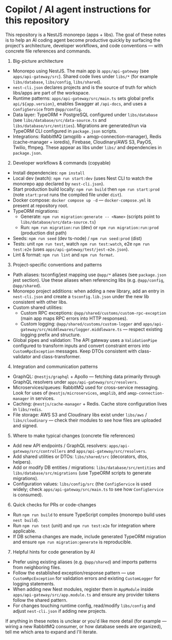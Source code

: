 # Copilot / AI agent instructions for this repository

This repository is a NestJS monorepo (apps + libs). The goal of these notes is to help an AI coding agent become productive quickly by surfacing the project's architecture, developer workflows, and code conventions — with concrete file references and commands.

1) Big-picture architecture
- Monorepo using NestJS. The main app is `apps/api-gateway` (see `apps/api-gateway/src`). Shared code lives under `libs/*` (for example `libs/database`, `libs/config`, `libs/shared`).
- `nest-cli.json` declares projects and is the source of truth for which libs/apps are part of the workspace.
- Runtime patterns: `apps/api-gateway/src/main.ts` sets global prefix `api/${app.version}`, enables Swagger at `/api-docs`, and uses a `ConfigService` from `@app/config`.
- Data layer: TypeORM + PostgreSQL configured under `libs/database` (see `libs/database/src/data-source.ts` and `libs/database/src/entities`). Migrations are generated/run via TypeORM CLI configured in `package.json` scripts.
- Integrations: RabbitMQ (amqplib + amqp-connection-manager), Redis (cache-manager + ioredis), Firebase, Cloudinary/AWS S3, PayOS, Twilio, ffmpeg. These appear as libs under `libs/` and dependencies in `package.json`.

2) Developer workflows & commands (copyable)
- Install dependencies: `npm install`
- Local dev (watch): `npm run start:dev` (uses Nest CLI to watch the monorepo app declared by `nest-cli.json`).
- Start production build locally: `npm run build` then `npm run start:prod` (note `start:prod` runs the compiled file under `dist`).
- Docker compose: `docker compose up -d` — `docker-compose.yml` is present at repository root.
- TypeORM migrations:
  - Generate: `npm run migration:generate -- <Name>` (scripts point to `libs/database/src/data-source.ts`)
  - Run: `npm run migration:run` (dev) or `npm run migration:run:prod` (production dist path)
- Seeds: `npm run seed` (dev ts-node) / `npm run seed:prod` (dist)
- Tests: unit `npm run test`, watch `npm run test:watch`, e2e `npm run test:e2e` (uses `apps/api-gateway/test/jest-e2e.json`).
- Lint & format: `npm run lint` and `npm run format`.

3) Project-specific conventions and patterns
- Path aliases: tsconfig/jest mapping use `@app/*` aliases (see `package.json` jest section). Use these aliases when referencing libs (e.g. `@app/config`, `@app/shared`).
- Monorepo project additions: when adding a new library, add an entry in `nest-cli.json` and create a `tsconfig.lib.json` under the new lib consistent with other libs.
- Custom shared utilities:
  - Custom RPC exceptions: `@app/shared/customs/custom-rpc-exception` (main app maps RPC errors into HTTP responses).
  - Custom logging: `@app/shared/customs/custom-logger` and `apps/api-gateway/src/middlewares/logger.middleware.ts` — respect existing logging prefix and structure.
- Global pipes and validation: The API gateway uses a `ValidationPipe` configured to transform inputs and convert constraint errors into `CustomRpcException` messages. Keep DTOs consistent with class-validator and class-transformer.

4) Integration and communication patterns
- GraphQL: `@nestjs/graphql` + Apollo — fetching data primarily through GraphQL resolvers under `apps/api-gateway/src/resolvers`.
- Microservices/queues: RabbitMQ used for cross-service messaging. Look for uses of `@nestjs/microservices`, `amqplib`, and `amqp-connection-manager` in services.
- Caching: `@nestjs/cache-manager` + Redis. Cache store configuration lives in `libs/redis`.
- File storage: AWS S3 and Cloudinary libs exist under `libs/aws` / `libs/cloudinary` — check their modules to see how files are uploaded and signed.

5) Where to make typical changes (concrete file references)
- Add new API endpoints / GraphQL resolvers: `apps/api-gateway/src/controllers` and `apps/api-gateway/src/resolvers`.
- Add shared utilities or DTOs: `libs/shared/src` (decorators, dtos, helpers).
- Add or modify DB entities / migrations: `libs/database/src/entities` and `libs/database/src/migrations` (use TypeORM scripts to generate migrations).
- Configuration values: `libs/config/src` (the `ConfigService` is used widely; check `apps/api-gateway/src/main.ts` to see how `ConfigService` is consumed).

6) Quick checks for PRs or code-changes
- Run `npm run build` to ensure TypeScript compiles (monorepo build uses `nest build`).
- Run `npm run test` (unit) and `npm run test:e2e` for integration where applicable.
- If DB schema changes are made, include generated TypeORM migration and ensure `npm run migration:generate` is reproducible.

7) Helpful hints for code generation by AI
- Prefer using existing aliases (e.g. `@app/shared`) and imports patterns from neighboring files.
- Follow the established exception/response pattern — use `CustomRpcException` for validation errors and existing `CustomLogger` for logging statements.
- When adding new Nest modules, register them in `AppModule` inside `apps/api-gateway/src/app.module.ts` and ensure any provider tokens follow the shared pattern.
- For changes touching runtime config, read/modify `libs/config` and adjust `nest-cli.json` if adding new projects.

If anything in these notes is unclear or you'd like more detail (for example — wiring a new RabbitMQ consumer, or how database seeds are organized), tell me which area to expand and I'll iterate.
